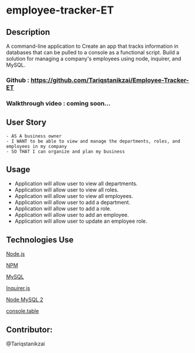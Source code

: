 # employee-tracker-ET
## Description

A command-line application to Create an app that tracks information in databases that can be pulled to a console as a functional script. Build a solution for managing a company's employees using node, inquirer, and MySQL.

### Github : https://github.com/Tariqstanikzai/Employee-Tracker-ET

### Walkthrough video : coming soon...



## User Story
```
- AS A business owner
- I WANT to be able to view and manage the departments, roles, and employees in my company
- SO THAT I can organize and plan my business
```


## Usage
- Application will allow user to view all departments.
- Application will allow user to view all roles.
- Application will allow user to view all employees.
- Application will allow user to add a department.
- Application will allow user to add a role.
- Application will allow user to add an employee.
- Application will allow user to update an employee role.



## Technologies Use
<p><a href="https://nodejs.org/">Node.js</a></p>
<p><a href="https://www.npmjs.com/">NPM</a></p>
<p><a href="https://dev.mysql.com">MySQL</a></p>
<p><a href="https://www.npmjs.com/package/inquirer">Inquirer.js</a></p>
<p><a href="https://www.npmjs.com/package/mysql2">Node MySQL 2</a></p>
<p><a href="https://www.npmjs.com/package/console.table">console.table</a></p>


## Contributor:
@Tariqstanikzai
